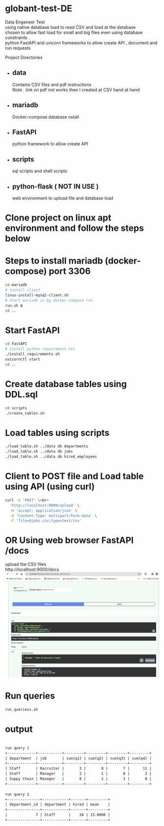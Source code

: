 # globant-test-DE
Data Engeneer Test <br>
using native database load to read CSV and load at the database <br>
chosen to allow fast load for small and big files even using database constraints .<br>
python FastAPI and uvicorn frameworks to allow create API , document and run requests 
 

Project Directories  

- ## data 
   Contains CSV files and pdf instructions <br>
   Note . link on pdf not works then I created at CSV hand at hand 
- ## mariadb 
   Docker-compose database nstall 
- ## FastAPI
   python framework to allow create API  
- ## scripts 
   sql scripts and shell scripts
- ## python-flask  ( NOT IN USE ) 
   web environment to upload file and database load  
# Clone project on linux apt environment and follow the steps below 
# Steps to install mariadb (docker-compose) port 3306 
```bash
cd mariadb
# install client 
linux-install-mysql-client.sh
# Start mariadb in bg docker-compose run 
run.sh &
cd ..
```
# Start FastAPI
```bash
cd FastAPI
# install python requirement.txt 
./install_requirements.sh
uvicornctl start
cd ..
```
# Create database tables using DDL.sql
```bash
cd scripts 
./create_tables.sh
```
# Load tables using scripts 
```bash
./load_table.sh ../data db departments
./load_table.sh ../data db jobs
./load_table.sh ../data db hired_employees
```
# Client to POST file and Load table using API (using curl) 
```bash
curl -X 'POST' \<br>
  'http://localhost:9000/upload' \
  -H 'accept: application/json' \
  -H 'Content-Type: multipart/form-data' \
  -F 'file=@jobs.csv;type=text/csv'
```
# OR Using  web browser FastAPI /docs
upload the CSV files<br>
http://localhost:9000/docs<br>
![screenshot](upload_FastAPI.png)
# Run queries 
```bash
run_queriess.sh
```
# output
```bash

run query 1
+-------------+-----------+---------+---------+---------+---------+
| department  | job       | sum(q1) | sum(q2) | sum(q3) | sum(q4) |
+-------------+-----------+---------+---------+---------+---------+
| Staff       | Recruiter |       3 |       0 |       7 |      11 |
| Staff       | Manager   |       2 |       1 |       0 |       2 |
| Suppy Chain | Manager   |       0 |       1 |       3 |       0 |
+-------------+-----------+---------+---------+---------+---------+

run query 2
+---------------+------------+-------+---------+
| department_id | department | hired | mean    |
+---------------+------------+-------+---------+
|             7 | Staff      |    26 | 15.0000 |
+---------------+------------+-------+---------+
```



